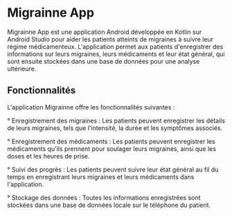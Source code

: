 # Migrainne App
Migrainne App est une application Android développée en Kotlin sur Android Studio pour aider les patients atteints de migraines à suivre leur régime médicamenteux. L'application permet aux patients d'enregistrer des informations sur leurs migraines, leurs médicaments et leur état général, qui sont ensuite stockées dans une base de données pour une analyse ultérieure.

## Fonctionnalités
L'application Migrainne offre les fonctionnalités suivantes :

° Enregistrement des migraines : Les patients peuvent enregistrer les détails de leurs migraines, tels que l'intensité, la durée et les symptômes associés.

° Enregistrement des médicaments : Les patients peuvent enregistrer les médicaments qu'ils prennent pour soulager leurs migraines, ainsi que les doses et les heures de prise.

° Suivi des progrès : Les patients peuvent suivre leur état général au fil du temps en enregistrant leurs migraines et leurs médicaments dans l'application.

° Stockage des données : Toutes les informations enregistrées sont stockées dans une base de données locale sur le téléphone du patient.

